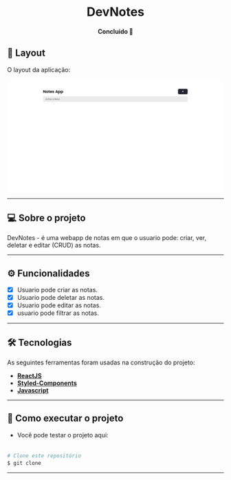 <h1 align="center">
    DevNotes
</h1>

<h4 align="center"> 
	Concluído 🚀
</h4>


## 🎨 Layout

O layout da aplicação:


<p align="center" style="display: flex; align-items: flex-start; justify-content: center;">
  <img src="./github/reactnotes.gif">
</p>

---


## 💻 Sobre o projeto

DevNotes - é uma webapp de notas em que o usuario pode: criar, ver, deletar e editar (CRUD) as notas.

---

## ⚙️ Funcionalidades

- [x] Usuario pode criar as notas.
- [x] Usuario pode deletar as notas.
- [x] Usuario pode editar as notas.
- [x] usuario pode filtrar as notas.

---

## 🛠 Tecnologias

As seguintes ferramentas foram usadas na construção do projeto:

-   **[ReactJS](https://github.com/reactjs)**
-   **[Styled-Components](https://github.com/styled-components)**
-   **[Javascript](https://github.com/topics/javascript)**

---

## 🚀 Como executar o projeto

-   Você pode testar o projeto aqui: **[]()**

```bash

# Clone este repositório
$ git clone 

```

---
